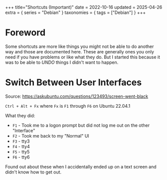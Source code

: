 +++
title="Shortcuts (Important)"
date = 2022-10-16
updated = 2025-04-26
extra = { series = "Debian" }
taxonomies = { tags = ["Debian"] }
+++

# Foreword

Some shortcuts are more like things you might not be able to do another way and those are documented here.
These are generally ones you only need if you have problems or like what they do.
But I started this because it was to be able to _UNDO_ things I didn't want to happen.

# Switch Between User Interfaces

Source: <https://askubuntu.com/questions/123493/screen-went-black>

`Ctrl + Alt + Fx` where `Fx` is `F1` through `F6` on Ubuntu 22.04.1

What they did:

- `F1` - Took me to a logon prompt but did not log me out on the other "Interface"
- `F2` - Took me back to my "Normal" UI
- `F3` - tty3
- `F4` - tty4
- `F5` - tty5
- `F6` - tty6

Found out about these when I accidentally ended up on a text screen and didn't know how to get out.
